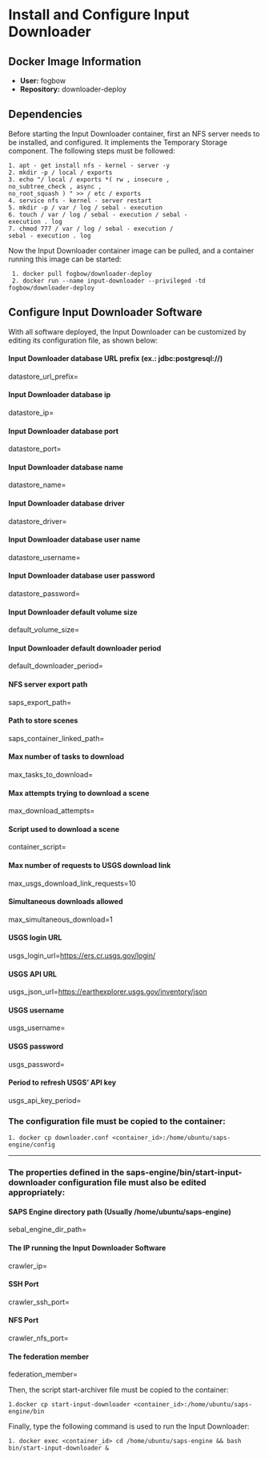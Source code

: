 # Install and Configure Input Downloader

## Docker Image Information
  - **User:** fogbow
  - **Repository:** downloader-deploy

## Dependencies
Before starting the Input Downloader container, first an NFS server needs to be installed, and configured. It implements the Temporary Storage component. The following steps must be followed:
	
  ```
  1. apt - get install nfs - kernel - server -y
  2. mkdir -p / local / exports
  3. echo "/ local / exports *( rw , insecure ,
  no_subtree_check , async ,
  no_root_squash ) " >> / etc / exports
  4. service nfs - kernel - server restart
  5. mkdir -p / var / log / sebal - execution
  6. touch / var / log / sebal - execution / sebal -
  execution . log
  7. chmod 777 / var / log / sebal - execution /
  sebal - execution . log
  ```
Now the Input Downloader container image can be pulled, and a container running this image can be started:

 ```
  1. docker pull fogbow/downloader-deploy
  2. docker run --name input-downloader --privileged -td fogbow/downloader-deploy
  ```

## Configure Input Downloader Software
With all software deployed, the Input Downloader can be customized by editing its configuration file, as shown below: 

#### Input Downloader database URL prefix (ex.: jdbc:postgresql://)
datastore_url_prefix=

#### Input Downloader database ip
datastore_ip=

#### Input Downloader database port
datastore_port=

#### Input Downloader database name
datastore_name=

#### Input Downloader database driver
datastore_driver=

#### Input Downloader database user name
datastore_username=

#### Input Downloader database user password
datastore_password=

#### Input Downloader default volume size
default_volume_size=

#### Input Downloader default downloader period
default_downloader_period=

#### NFS server export path
saps_export_path=

#### Path to store scenes
saps_container_linked_path=

#### Max number of tasks to download
max_tasks_to_download=

#### Max attempts trying to download a scene
max_download_attempts=

#### Script used to download a scene
container_script=

#### Max number of requests to USGS download link
max_usgs_download_link_requests=10

#### Simultaneous downloads allowed
max_simultaneous_download=1

#### USGS login URL
usgs_login_url=https://ers.cr.usgs.gov/login/

#### USGS API URL
usgs_json_url=https://earthexplorer.usgs.gov/inventory/json

#### USGS username
usgs_username=

#### USGS password
usgs_password=

#### Period to refresh USGS’ API key
usgs_api_key_period=

### The configuration file must be copied to the container:

  ```
  1. docker cp downloader.conf <container_id>:/home/ubuntu/saps-engine/config
  ```
  
-----

### The properties defined in the saps-engine/bin/start-input-downloader configuration file must also be edited appropriately:


#### SAPS Engine directory path (Usually /home/ubuntu/saps-engine)
sebal_engine_dir_path=

#### The IP running the Input Downloader Software
crawler_ip=

#### SSH Port
crawler_ssh_port=

#### NFS Port
crawler_nfs_port=

#### The federation member
federation_member=

Then, the script start-archiver file must be copied to the container: 
  ```
  1.docker cp start-input-downloader <container_id>:/home/ubuntu/saps-engine/bin
  ```
Finally, type the following command is used to run the Input Downloader:
  ```
  1. docker exec <container_id> cd /home/ubuntu/saps-engine && bash bin/start-input-downloader &
  ```
